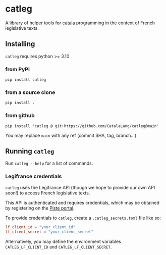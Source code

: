 # catleg

A library of helper tools for [catala](https://catala-lang.org) programming in the context
of French legislative texts.

## Installing

`catleg` requires python >= 3.10

### from PyPI

`pip install catleg`

### from a source clone

`pip install .`

### from github

`pip install 'catleg @ git+https://github.com/CatalaLang/catleg@main'`

You may replace `main` with any ref (commit SHA, tag, branch...)

## Running `catleg`

Run `catleg --help` for a list of commands.

### Legifrance credentials

`catleg` uses the Legifrance API (though we hope to provide our own API soon!) to access French legislative texts.

This API is authenticated and requires credentials, which may be obtained by registering on the
[Piste portal](https://piste.gouv.fr/).

To provide credentials to `catleg`, create a `.catleg_secrets.toml` file like so:

```toml
lf_client_id = "your_client_id"
lf_client_secret = "your_client_secret"
```

Alternatively, you may define the environment variables `CATLEG_LF_CLIENT_ID` and `CATLEG_LF_CLIENT_SECRET`.
